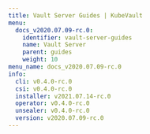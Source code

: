 ```yaml
---
title: Vault Server Guides | KubeVault
menu:
  docs_v2020.07.09-rc.0:
    identifier: vault-server-guides
    name: Vault Server
    parent: guides
    weight: 10
menu_name: docs_v2020.07.09-rc.0
info:
  cli: v0.4.0-rc.0
  csi: v0.4.0-rc.0
  installer: v2021.07.14-rc.0
  operator: v0.4.0-rc.0
  unsealer: v0.4.0-rc.0
  version: v2020.07.09-rc.0
---
```


